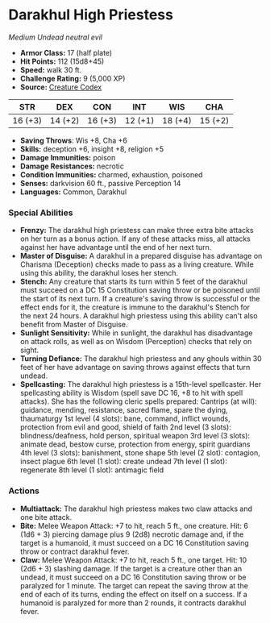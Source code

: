 # Darakhul High Priestess

*Medium* *Undead* *neutral evil*

- **Armor Class:** 17 (half plate)
- **Hit Points:** 112 (15d8+45)
- **Speed:** walk 30 ft.
- **Challenge Rating:** 9 (5,000 XP)
- **Source:** [Creature Codex](https://koboldpress.com/kpstore/product/creature-codex-for-5th-edition-dnd/)

| STR | DEX | CON | INT | WIS | CHA |
| --- | --- | --- | --- | --- | --- |
| 16 (+3) | 14 (+2) | 16 (+3) | 12 (+1) | 18 (+4) | 15 (+2) |

- **Saving Throws**: Wis +8, Cha +6
- **Skills:** deception +6, insight +8, religion +5
- **Damage Immunities:** poison
- **Damage Resistances:** necrotic
- **Condition Immunities:** charmed, exhaustion, poisoned
- **Senses:** darkvision 60 ft., passive Perception 14
- **Languages:** Common, Darakhul
### Special Abilities
- **Frenzy:** The darakhul high priestess can make three extra bite attacks on her turn as a bonus action. If any of these attacks miss, all attacks against her have advantage until the end of her next turn.
- **Master of Disguise:** A darakhul in a prepared disguise has advantage on Charisma (Deception) checks made to pass as a living creature. While using this ability, the darakhul loses her stench.
- **Stench:** Any creature that starts its turn within 5 feet of the darakhul must succeed on a DC 15 Constitution saving throw or be poisoned until the start of its next turn. If a creature's saving throw is successful or the effect ends for it, the creature is immune to the darakhul's Stench for the next 24 hours. A darakhul high priestess using this ability can't also benefit from Master of Disguise.
- **Sunlight Sensitivity:** While in sunlight, the darakhul has disadvantage on attack rolls, as well as on Wisdom (Perception) checks that rely on sight.
- **Turning Defiance:** The darakhul high priestess and any ghouls within 30 feet of her have advantage on saving throws against effects that turn undead.
- **Spellcasting:** The darakhul high priestess is a 15th-level spellcaster. Her spellcasting ability is Wisdom (spell save DC 16, +8 to hit with spell attacks). She has the following cleric spells prepared:  Cantrips (at will): guidance, mending, resistance, sacred flame, spare the dying, thaumaturgy 1st level (4 slots): bane, command, inflict wounds, protection from evil and good, shield of faith 2nd level (3 slots): blindness/deafness, hold person, spiritual weapon 3rd level (3 slots): animate dead, bestow curse, protection from energy, spirit guardians 4th level (3 slots): banishment, stone shape 5th level (2 slot): contagion, insect plague 6th level (1 slot): create undead 7th level (1 slot): regenerate 8th level (1 slot): antimagic field
### Actions
- **Multiattack:** The darakhul high priestess makes two claw attacks and one bite attack.
- **Bite:** Melee Weapon Attack: +7 to hit, reach 5 ft., one creature. Hit: 6 (1d6 + 3) piercing damage plus 9 (2d8) necrotic damage and, if the target is a humanoid, it must succeed on a DC 16 Constitution saving throw or contract darakhul fever.
- **Claw:** Melee Weapon Attack: +7 to hit, reach 5 ft., one target. Hit: 10 (2d6 + 3) slashing damage. If the target is a creature other than an undead, it must succeed on a DC 16 Constitution saving throw or be paralyzed for 1 minute. The target can repeat the saving throw at the end of each of its turns, ending the effect on itself on a success. If a humanoid is paralyzed for more than 2 rounds, it contracts darakhul fever.
